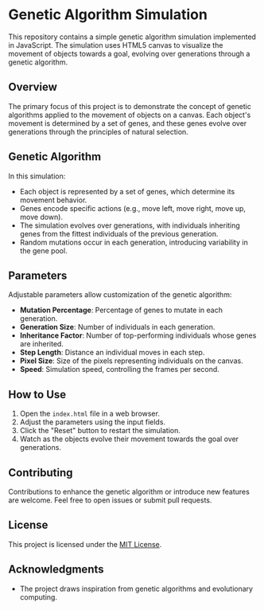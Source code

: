 # Genetic Algorithm Simulation

This repository contains a simple genetic algorithm simulation implemented in JavaScript. The simulation uses HTML5 canvas to visualize the movement of objects towards a goal, evolving over generations through a genetic algorithm.

## Overview

The primary focus of this project is to demonstrate the concept of genetic algorithms applied to the movement of objects on a canvas. Each object's movement is determined by a set of genes, and these genes evolve over generations through the principles of natural selection.

## Genetic Algorithm

In this simulation:

- Each object is represented by a set of genes, which determine its movement behavior.
- Genes encode specific actions (e.g., move left, move right, move up, move down).
- The simulation evolves over generations, with individuals inheriting genes from the fittest individuals of the previous generation.
- Random mutations occur in each generation, introducing variability in the gene pool.

## Parameters

Adjustable parameters allow customization of the genetic algorithm:

- **Mutation Percentage**: Percentage of genes to mutate in each generation.
- **Generation Size**: Number of individuals in each generation.
- **Inheritance Factor**: Number of top-performing individuals whose genes are inherited.
- **Step Length**: Distance an individual moves in each step.
- **Pixel Size**: Size of the pixels representing individuals on the canvas.
- **Speed**: Simulation speed, controlling the frames per second.

## How to Use

1. Open the `index.html` file in a web browser.
2. Adjust the parameters using the input fields.
3. Click the "Reset" button to restart the simulation.
4. Watch as the objects evolve their movement towards the goal over generations.

## Contributing

Contributions to enhance the genetic algorithm or introduce new features are welcome. Feel free to open issues or submit pull requests.

## License

This project is licensed under the [MIT License](LICENSE).

## Acknowledgments

- The project draws inspiration from genetic algorithms and evolutionary computing.
